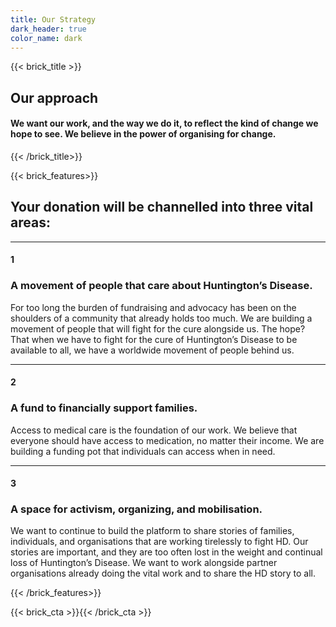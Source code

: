 ```yaml
---
title: Our Strategy
dark_header: true
color_name: dark
---
```

{{< brick_title >}}

## Our approach

#### We want our work, and the way we do it, to reflect the kind of change we hope to see. We believe in the power of organising for change.


{{< /brick_title>}}

{{< brick_features>}}

## Your donation will be channelled into three vital areas:

---
#### 1
### A movement of people that care about Huntington’s Disease. 

For too long the burden of fundraising and advocacy has been on the shoulders of a community that already holds too much. We are building a movement of people that will fight for the cure alongside us. The hope? That when we have to fight for the cure of Huntington’s Disease to be available to all, we have a worldwide movement of people behind us. 

---
#### 2
### A fund to financially support families.

Access to medical care is the foundation of our work. We believe that everyone should have access to medication, no matter their income. We are building a funding pot that individuals can access when in need. 

---
#### 3
### A space for activism, organizing, and mobilisation. 

We want to continue to build the platform to share stories of families, individuals, and organisations that are working tirelessly to fight HD. Our stories are important, and they are too often lost in the weight and continual loss of Huntington’s Disease. We want to work alongside partner organisations already doing the vital work and to share the HD story to all. 


{{< /brick_features>}}

{{< brick_cta >}}{{< /brick_cta >}}